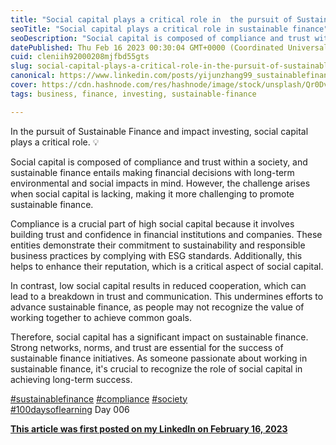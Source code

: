 ```yaml
---
title: "Social capital plays a critical role in  the pursuit of Sustainable Finance and impact investing"
seoTitle: "Social capital plays a critical role in sustainable finance"
seoDescription: "Social capital is composed of compliance and trust within a society, and sustainable finance entails making financial decisions with long-term environmental"
datePublished: Thu Feb 16 2023 00:30:04 GMT+0000 (Coordinated Universal Time)
cuid: cleniih92000208mjfbd55gts
slug: social-capital-plays-a-critical-role-in-the-pursuit-of-sustainable-finance-and-impact-investing
canonical: https://www.linkedin.com/posts/yijunzhang99_sustainablefinance-compliance-society-activity-7032479427049512960-k8BM?utm_source=share&utm_medium=member_desktop
cover: https://cdn.hashnode.com/res/hashnode/image/stock/unsplash/Qr0Dvl8YQtU/upload/c9b9cdcc56afd527fd8354f0fd892ad2.jpeg
tags: business, finance, investing, sustainable-finance

---
```


In the pursuit of Sustainable Finance and impact investing, social capital plays a critical role. 💡  
  
Social capital is composed of compliance and trust within a society, and sustainable finance entails making financial decisions with long-term environmental and social impacts in mind. However, the challenge arises when social capital is lacking, making it more challenging to promote sustainable finance.  
  
Compliance is a crucial part of high social capital because it involves building trust and confidence in financial institutions and companies. These entities demonstrate their commitment to sustainability and responsible business practices by complying with ESG standards. Additionally, this helps to enhance their reputation, which is a critical aspect of social capital.  
  
In contrast, low social capital results in reduced cooperation, which can lead to a breakdown in trust and communication. This undermines efforts to advance sustainable finance, as people may not recognize the value of working together to achieve common goals.  
  
Therefore, social capital has a significant impact on sustainable finance. Strong networks, norms, and trust are essential for the success of sustainable finance initiatives. As someone passionate about working in sustainable finance, it's crucial to recognize the role of social capital in achieving long-term success.  
  
[#sustainablefinance](https://www.linkedin.com/feed/hashtag/?keywords=sustainablefinance&highlightedUpdateUrns=urn%3Ali%3Aactivity%3A7032479427049512960) [#compliance](https://www.linkedin.com/feed/hashtag/?keywords=compliance&highlightedUpdateUrns=urn%3Ali%3Aactivity%3A7032479427049512960) [#society](https://www.linkedin.com/feed/hashtag/?keywords=society&highlightedUpdateUrns=urn%3Ali%3Aactivity%3A7032479427049512960)  
[#100daysoflearning](https://www.linkedin.com/feed/hashtag/?keywords=100daysoflearning&highlightedUpdateUrns=urn%3Ali%3Aactivity%3A7032479427049512960) Day 006

[**This article was first posted on my LinkedIn on February 16, 2023**](https://www.linkedin.com/posts/yijunzhang99_sustainablefinance-compliance-society-activity-7032479427049512960-k8BM?utm_source=share&utm_medium=member_desktop)